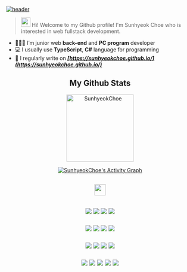 [![header](https://capsule-render.vercel.app/api?type=waving&color=gradient&height=250&section=header&fontSize=90&text=Sunhyeok%20Choe)](https://github.com/SunhyeokChoe)
> <img src="https://media.giphy.com/media/hvRJCLFzcasrR4ia7z/giphy.gif" width="25px" height="25px" /> Hi! Welcome to my Github profile! I'm Sunhyeok Choe who is interested in web fullstack development.
    
- 👩🏻‍💼 I’m junior web **back-end** and **PC program** developer
- 💻 I usually use **TypeScript**, **C#** language for programming
- 📝 I regularly write on ***[https://sunhyeokchoe.github.io/](https://sunhyeokchoe.github.io/)***

<h2 align="center">
    My Github Stats
</h2>

<p align="center"><img height="180em" src="https://github-profile-summary-cards.vercel.app/api/cards/profile-details?username=SunhyeokChoe&theme=monokai" alt="SunhyeokChoe" align = "center"/>

<p align = "center">
    <a href="https://github.com/ashutosh00710/github-readme-activity-graph">
    <img alt="SunhyeokChoe's Activity Graph" src="https://activity-graph.herokuapp.com/graph?username=SunhyeokChoe&bg_color=1F222E&color=F8D866&line=F85D7F&point=FFFFFF&hide_border=true" />
    </a>
</p>

<h2 align="center">
    <a href="https://stackshare.io/sunhyeokchoe/my-stack">
        <img src="https://img.shields.io/badge/Tech-Stack-0690fa.svg" height="30" />
    </a>
<h2/>
<div align="center">
    <p>
        <img src="https://img.shields.io/badge/C%23-239120?style=for-the-badge&logo=C%20Sharp&logoColor=white"/>
        <img src="https://img.shields.io/badge/Typescript-3178C6?style=for-the-badge&logo=Typescript&logoColor=white"/>
        <img src="https://img.shields.io/badge/Git-F05032.svg?style=for-the-badge&logo=Git&logoColor=white"/>
        <img src="https://img.shields.io/badge/AWS-E16008?style=for-the-badge&logo=Amazon%20AWS&logoColor=white"/>
    </p>
    <p>
        <img src="https://img.shields.io/badge/Node.js-%2343853D.svg?style=for-the-badge&logo=node.js&logoColor=white"/>
        <img src="https://img.shields.io/badge/Express.js-%23404d59.svg?style=for-the-badge&logo=express&logoColor=white"/>
        <img src="https://img.shields.io/badge/Nest.JS-E0234E?style=for-the-badge&logo=NestJS&logoColor=white"/>
        <img src="https://img.shields.io/badge/React.js-61DAFB?style=for-the-badge&logo=react&logoColor=white"/>
    </p>
    <p>
        <img src="https://img.shields.io/badge/HTML-E34F26?style=for-the-badge&logo=html5&logoColor=white"/>
        <img src="https://img.shields.io/badge/CSS-1572B6?style=for-the-badge&logo=css3&logoColor=white"/>
        <img src="https://img.shields.io/badge/styledcomponents-DB7093?style=for-the-badge&logo=styled%2Dcomponents&logoColor=white"/>
        <img src="https://img.shields.io/badge/TailwindCSS-06B6D4?style=for-the-badge&logo=Tailwind%2DCSS&logoColor=white"/>
    </p>
    <p>
        <img src="https://img.shields.io/badge/mysql-15008C.svg?style=for-the-badge&logo=mysql&logoColor=white"/>
        <img src="https://img.shields.io/badge/Linux-FCC624?style=for-the-badge&logo=Linux&logoColor=white"/>
        <img src="https://img.shields.io/badge/.NET-03A5FC?style=for-the-badge&logo=.net&logoColor=white"/>
        <img src="https://img.shields.io/badge/WPF-6B03FC?style=for-the-badge&logo=Windows&logoColor=white"/>
        <img src="https://img.shields.io/badge/Windows Forms-0173D4?style=for-the-badge&logo=Windows&logoColor=white"/>
    </p>
</div>
